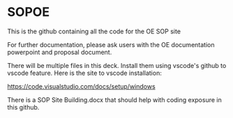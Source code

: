 # SOPOE

This is the github containing all the code for the OE SOP site

For further documentation, please ask users with the OE documentation powerpoint and proposal document. 

There will be multiple files in this deck. Install them using vscode's github to vscode feature. Here is the site to vscode installation:

https://code.visualstudio.com/docs/setup/windows

There is a SOP Site Building.docx that should help with coding exposure in this github. 

